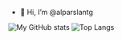 - 👋 Hi, I’m @alparslantg


![My GitHub stats](https://github-readme-stats.vercel.app/api?username=alparslantg&show_icons=true&theme=radical)
![Top Langs](https://github-readme-stats.vercel.app/api/top-langs/?username=alparslantg&show_icons=true&theme=radical)
